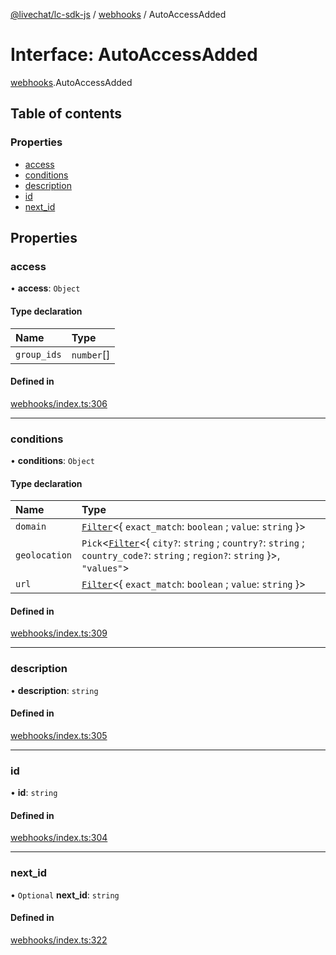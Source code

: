 [@livechat/lc-sdk-js](../README.md) / [webhooks](../modules/webhooks.md) / AutoAccessAdded

# Interface: AutoAccessAdded

[webhooks](../modules/webhooks.md).AutoAccessAdded

## Table of contents

### Properties

- [access](webhooks.AutoAccessAdded.md#access)
- [conditions](webhooks.AutoAccessAdded.md#conditions)
- [description](webhooks.AutoAccessAdded.md#description)
- [id](webhooks.AutoAccessAdded.md#id)
- [next\_id](webhooks.AutoAccessAdded.md#next_id)

## Properties

### access

• **access**: `Object`

#### Type declaration

| Name | Type |
| :------ | :------ |
| `group_ids` | `number`[] |

#### Defined in

[webhooks/index.ts:306](https://github.com/livechat/lc-sdk-js/blob/10347df/src/webhooks/index.ts#L306)

___

### conditions

• **conditions**: `Object`

#### Type declaration

| Name | Type |
| :------ | :------ |
| `domain` | [`Filter`](webhooks_structures_structures.Filter.md)<{ `exact_match`: `boolean` ; `value`: `string`  }\> |
| `geolocation` | `Pick`<[`Filter`](webhooks_structures_structures.Filter.md)<{ `city?`: `string` ; `country?`: `string` ; `country_code?`: `string` ; `region?`: `string`  }\>, ``"values"``\> |
| `url` | [`Filter`](webhooks_structures_structures.Filter.md)<{ `exact_match`: `boolean` ; `value`: `string`  }\> |

#### Defined in

[webhooks/index.ts:309](https://github.com/livechat/lc-sdk-js/blob/10347df/src/webhooks/index.ts#L309)

___

### description

• **description**: `string`

#### Defined in

[webhooks/index.ts:305](https://github.com/livechat/lc-sdk-js/blob/10347df/src/webhooks/index.ts#L305)

___

### id

• **id**: `string`

#### Defined in

[webhooks/index.ts:304](https://github.com/livechat/lc-sdk-js/blob/10347df/src/webhooks/index.ts#L304)

___

### next\_id

• `Optional` **next\_id**: `string`

#### Defined in

[webhooks/index.ts:322](https://github.com/livechat/lc-sdk-js/blob/10347df/src/webhooks/index.ts#L322)
